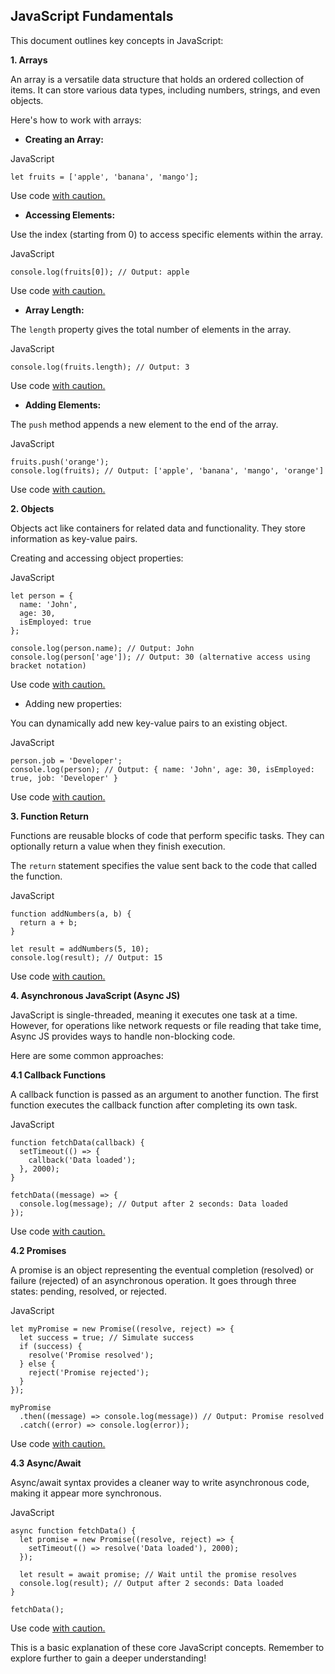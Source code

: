 JavaScript Fundamentals
-----------------------

This document outlines key concepts in JavaScript:

**1\. Arrays**

An array is a versatile data structure that holds an ordered collection of items. It can store various data types, including numbers, strings, and even objects.

Here's how to work with arrays:

-   **Creating an Array:**

JavaScript

```
let fruits = ['apple', 'banana', 'mango'];

```

Use code [with caution.](/faq#coding)

-   **Accessing Elements:**

Use the index (starting from 0) to access specific elements within the array.

JavaScript

```
console.log(fruits[0]); // Output: apple

```

Use code [with caution.](/faq#coding)

-   **Array Length:**

The `length` property gives the total number of elements in the array.

JavaScript

```
console.log(fruits.length); // Output: 3

```

Use code [with caution.](/faq#coding)

-   **Adding Elements:**

The `push` method appends a new element to the end of the array.

JavaScript

```
fruits.push('orange');
console.log(fruits); // Output: ['apple', 'banana', 'mango', 'orange']

```

Use code [with caution.](/faq#coding)

**2\. Objects**

Objects act like containers for related data and functionality. They store information as key-value pairs.

Creating and accessing object properties:

JavaScript

```
let person = {
  name: 'John',
  age: 30,
  isEmployed: true
};

console.log(person.name); // Output: John
console.log(person['age']); // Output: 30 (alternative access using bracket notation)

```

Use code [with caution.](/faq#coding)

-   Adding new properties:

You can dynamically add new key-value pairs to an existing object.

JavaScript

```
person.job = 'Developer';
console.log(person); // Output: { name: 'John', age: 30, isEmployed: true, job: 'Developer' }

```

Use code [with caution.](/faq#coding)

**3\. Function Return**

Functions are reusable blocks of code that perform specific tasks. They can optionally return a value when they finish execution.

The `return` statement specifies the value sent back to the code that called the function.

JavaScript

```
function addNumbers(a, b) {
  return a + b;
}

let result = addNumbers(5, 10);
console.log(result); // Output: 15

```

Use code [with caution.](/faq#coding)

**4\. Asynchronous JavaScript (Async JS)**

JavaScript is single-threaded, meaning it executes one task at a time. However, for operations like network requests or file reading that take time, Async JS provides ways to handle non-blocking code.

Here are some common approaches:

**4.1 Callback Functions**

A callback function is passed as an argument to another function. The first function executes the callback function after completing its own task.

JavaScript

```
function fetchData(callback) {
  setTimeout(() => {
    callback('Data loaded');
  }, 2000);
}

fetchData((message) => {
  console.log(message); // Output after 2 seconds: Data loaded
});

```

Use code [with caution.](/faq#coding)

**4.2 Promises**

A promise is an object representing the eventual completion (resolved) or failure (rejected) of an asynchronous operation. It goes through three states: pending, resolved, or rejected.

JavaScript

```
let myPromise = new Promise((resolve, reject) => {
  let success = true; // Simulate success
  if (success) {
    resolve('Promise resolved');
  } else {
    reject('Promise rejected');
  }
});

myPromise
  .then((message) => console.log(message)) // Output: Promise resolved
  .catch((error) => console.log(error));

```

Use code [with caution.](/faq#coding)

**4.3 Async/Await**

Async/await syntax provides a cleaner way to write asynchronous code, making it appear more synchronous.

JavaScript

```
async function fetchData() {
  let promise = new Promise((resolve, reject) => {
    setTimeout(() => resolve('Data loaded'), 2000);
  });

  let result = await promise; // Wait until the promise resolves
  console.log(result); // Output after 2 seconds: Data loaded
}

fetchData();

```

Use code [with caution.](/faq#coding)

This is a basic explanation of these core JavaScript concepts. Remember to explore further to gain a deeper understanding!